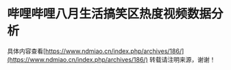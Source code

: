 # 哔哩哔哩八月生活搞笑区热度视频数据分析
具体内容查看[https://www.ndmiao.cn/index.php/archives/186/](https://www.ndmiao.cn/index.php/archives/186/)
转载请注明来源，谢谢！
